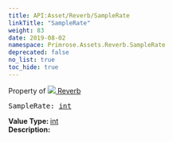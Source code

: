 ```yaml
---
title: API:Asset/Reverb/SampleRate
linkTitle: "SampleRate"
weight: 83
date: 2019-08-02
namespace: Primrose.Assets.Reverb.SampleRate
deprecated: false
no_list: true
toc_hide: true
---
```

Property of <a href="/docs/api-reference/Class/Reverb"><img src="/icons/silk/default.png"/>&nbsp;Reverb</a>
<pre class="method-declaration">
SampleRate: <a class="type" href="/docs/api-reference/System/Primitives#int32">int</a></pre>
<b>Value Type: </b>
<a class="type" href="/docs/api-reference/System/Primitives#int32">int</a>
<br/>
<b>Description: </b>